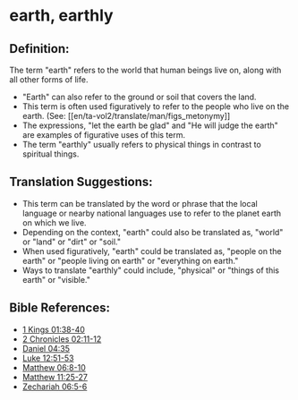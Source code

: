 # earth, earthly #

## Definition: ##

The term "earth" refers to the world that human beings live on, along with all other forms of life.

* "Earth" can also refer to the ground or soil that covers the land.
* This term is often used figuratively to refer to the people who live on the earth. (See: [[en/ta-vol2/translate/man/figs_metonymy]]
* The expressions, "let the earth be glad" and "He will judge the earth" are examples of figurative uses of this term.
* The term "earthly" usually refers to physical things in contrast to spiritual things.

## Translation Suggestions: ##

* This term can be translated by the word or phrase that the local language or nearby national languages use to refer to the planet earth on which we live.
* Depending on the context, "earth" could also be translated as, "world" or "land" or "dirt" or "soil."
* When used figuratively, "earth" could be translated as, "people on the earth" or "people living on earth" or "everything on earth."
* Ways to translate "earthly" could include, "physical" or "things of this earth" or "visible."



## Bible References: ##

* [1 Kings 01:38-40](en/tn/1ki/help/01/38)
* [2 Chronicles 02:11-12](en/tn/2ch/help/02/11)
* [Daniel 04:35](en/tn/dan/help/04/35)
* [Luke 12:51-53](en/tn/luk/help/12/51)
* [Matthew 06:8-10](en/tn/mat/help/06/08)
* [Matthew 11:25-27](en/tn/mat/help/11/25)
* [Zechariah 06:5-6](en/tn/zec/help/06/05)